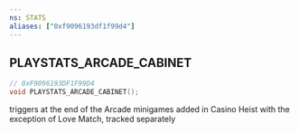 ```yaml
---
ns: STATS
aliases: ["0xf9096193df1f99d4"]
---
```

## PLAYSTATS_ARCADE_CABINET

```c
// 0xF9096193DF1F99D4
void PLAYSTATS_ARCADE_CABINET();
```

triggers at the end of the Arcade minigames added in Casino Heist with the exception of Love Match, tracked separately

